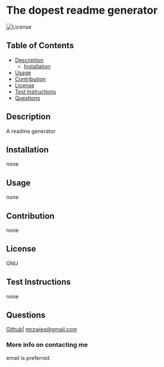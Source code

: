 
  # The dopest readme generator 
 ![License](https://img.shields.io/badge/License-GNU-success.svg) 
 
  
  ## Table of Contents
  * [Description](#description)
    * [Installation](#installation)
  * [Usage](#usage)
  * [Contribution](#contribution)
  * [License](#license)
  * [Test Instructions](#test)
  * [Questions](#questions) 

  ## Description 
 A readme generator 
 
  ## Installation 
 none 
 
  ## Usage 
 none 
 
  ## Contribution 
 none 
 
  ## License 
 GNU 
 
  ## Test Instructions 
 none 

  ## Questions 
 [Github](https://github.com/marandaz)| mrzwies@gmail.com 
 
  ### More info on contacting me 
 email is preferred.  
